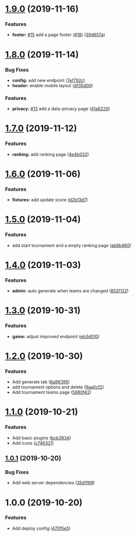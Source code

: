 # [1.9.0](https://github.com/hirsch88/copa-app/compare/v1.8.0...v1.9.0) (2019-11-16)


### Features

* **footer:** [#15](https://github.com/hirsch88/copa-app/issues/15) add a page footer ([#18](https://github.com/hirsch88/copa-app/issues/18)) ([39d657a](https://github.com/hirsch88/copa-app/commit/39d657a44182493f5a216185b78107e68184defd))

# [1.8.0](https://github.com/hirsch88/copa-app/compare/v1.7.0...v1.8.0) (2019-11-14)


### Bug Fixes

* **config:** add new endpoint ([7ef792c](https://github.com/hirsch88/copa-app/commit/7ef792c24e9ac080222b506cb8d5c1ac139dbd99))
* **header:** enable mobile layout ([df35d00](https://github.com/hirsch88/copa-app/commit/df35d0002826e47ed561d57bc6451e00af51ada5))


### Features

* **privacy:** [#13](https://github.com/hirsch88/copa-app/issues/13) add a data-privacy page ([41a6220](https://github.com/hirsch88/copa-app/commit/41a6220708251cac5b8dc3f02ba3b6b8b521b244))

# [1.7.0](https://github.com/hirsch88/copa-app/compare/v1.6.0...v1.7.0) (2019-11-12)


### Features

* **ranking:** add ranking page ([4e4b032](https://github.com/hirsch88/copa-app/commit/4e4b0321a0f04197af06cd548556b7d63820ad3e))

# [1.6.0](https://github.com/hirsch88/copa-app/compare/v1.5.0...v1.6.0) (2019-11-06)


### Features

* **fixtures:** add update score ([d2b13d7](https://github.com/hirsch88/copa-app/commit/d2b13d7a43c86e3933e441147b67d9d8cd027da9))

# [1.5.0](https://github.com/hirsch88/copa-app/compare/v1.4.0...v1.5.0) (2019-11-04)


### Features

* add start tournament and a empty ranking page ([ab9b460](https://github.com/hirsch88/copa-app/commit/ab9b460fe8eddf5947265361c6bd670a50b5aea1))

# [1.4.0](https://github.com/hirsch88/copa-app/compare/v1.3.0...v1.4.0) (2019-11-03)


### Features

* **admin:** auto generate when teams are changed ([852f122](https://github.com/hirsch88/copa-app/commit/852f122e2272c75a8b820fd6d2b56eacb7c8956b))

# [1.3.0](https://github.com/hirsch88/copa-app/compare/v1.2.0...v1.3.0) (2019-10-31)


### Features

* **game:** adjust improved endpoint ([eb3d010](https://github.com/hirsch88/copa-app/commit/eb3d010677a4be0bfb8578cdf6d177f20f2c0830))

# [1.2.0](https://github.com/hirsch88/copa-app/compare/v1.1.0...v1.2.0) (2019-10-30)


### Features

* Add generate tab ([6a96395](https://github.com/hirsch88/copa-app/commit/6a963955dad515febb90632c1078e84fbc747f60))
* add tournament options and delete ([9aa0cf2](https://github.com/hirsch88/copa-app/commit/9aa0cf2ff903768b3d9893e15c729791eaabccc4))
* Add tournament teams page ([5980f42](https://github.com/hirsch88/copa-app/commit/5980f422c32f506c6b4cb978547c7df2a04b631e))

# [1.1.0](https://github.com/hirsch88/copa-app/compare/v1.0.1...v1.1.0) (2019-10-21)


### Features

* Add basic plugins ([bcb3934](https://github.com/hirsch88/copa-app/commit/bcb3934ba911e14c5a57a7c456455b2cdf26908b))
* Add icons ([c746321](https://github.com/hirsch88/copa-app/commit/c74632195a255c7aec8db8960111018ce2b47a18))

## [1.0.1](https://github.com/hirsch88/copa-app/compare/v1.0.0...v1.0.1) (2019-10-20)


### Bug Fixes

* Add web server dependencies ([35d1f99](https://github.com/hirsch88/copa-app/commit/35d1f99bbe8e77219fdcf15333b75c32dfc616c7))

# 1.0.0 (2019-10-20)


### Features

* Add deploy config ([470f5e5](https://github.com/hirsch88/copa-app/commit/470f5e536accebf3978d8612adfdd7d301b61cb1))
